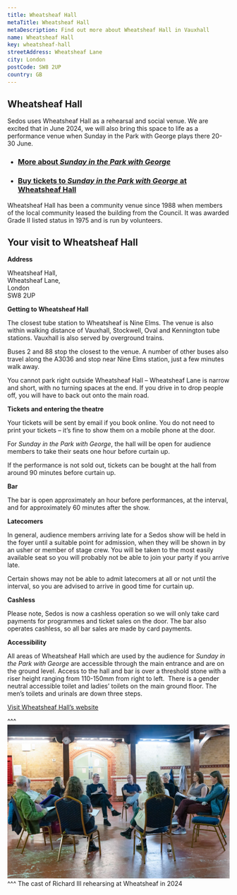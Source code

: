 ```yaml
---
title: Wheatsheaf Hall
metaTitle: Wheatsheaf Hall
metaDescription: Find out more about Wheatsheaf Hall in Vauxhall
name: Wheatsheaf Hall
key: wheatsheaf-hall
streetAddress: Wheatsheaf Lane
city: London
postCode: SW8 2UP
country: GB
---
```

## Wheatsheaf Hall

Sedos uses Wheatsheaf Hall as a rehearsal and social venue. We are excited that in June 2024, we will also bring this space to life as a performance venue when Sunday in the Park with George plays there 20-30 June.

* ### [More about *Sunday in the Park with George*](https://www.sedos.co.uk/shows/2024-sunday-in-the-park-with-george)
* ### [Buy tickets to *Sunday in the Park with George* at Wheatsheaf Hall](https://sedos.ticketsolve.com/ticketbooth/shows/1173655257/events/428663690)

Wheatsheaf Hall has been a community venue since 1988 when members of the local community leased the building from the Council. It was awarded Grade II listed status in 1975 and is run by volunteers.

## Your visit to Wheatsheaf Hall

**Address**

Wheatsheaf Hall,\
Wheatsheaf Lane,\
London\
SW8 2UP

**Getting to Wheatsheaf Hall**

The closest tube station to Wheatsheaf is Nine Elms. The venue is also within walking distance of Vauxhall, Stockwell, Oval and Kennington tube stations. Vauxhall is also served by overground trains.

Buses 2 and 88 stop the closest to the venue. A number of other buses also travel along the A3036 and stop near Nine Elms station, just a few minutes walk away.

You cannot park right outside Wheatsheaf Hall – Wheatsheaf Lane is narrow and short, with no turning spaces at the end. If you drive in to drop people off, you will have to back out onto the main road.

**Tickets and entering the theatre**

Your tickets will be sent by email if you book online. You do not need to print your tickets – it’s fine to show them on a mobile phone at the door.

For *Sunday in the Park with George*, the hall will be open for audience members to take their seats one hour before curtain up.

If the performance is not sold out, tickets can be bought at the hall from around 90 minutes before curtain up.

**Bar**

The bar is open approximately an hour before performances, at the interval, and for approximately 60 minutes after the show.

**Latecomers**

In general, audience members arriving late for a Sedos show will be held in the foyer until a suitable point for admission, when they will be shown in by an usher or member of stage crew. You will be taken to the most easily available seat so you will probably not be able to join your party if you arrive late.

Certain shows may not be able to admit latecomers at all or not until the interval, so you are advised to arrive in good time for curtain up.

**Cashless**

Please note, Sedos is now a cashless operation so we will only take card payments for programmes and ticket sales on the door. The bar also operates cashless, so all bar sales are made by card payments.

**Accessibility**

All areas of Wheatsheaf Hall which are used by the audience for *Sunday in the Park with George* are accessible through the main entrance and are on the ground level. Access to the hall and bar is over a threshold stone with a riser height ranging from 110-150mm from right to left.  There is a gender neutral accessible toilet and ladies’ toilets on the main ground floor. The men’s toilets and urinals are down three steps.

[Visit Wheatsheaf Hall’s website](https://www.wheatsheafhall.org.uk)

^^^
![The cast of Richard III rehearsing at Wheatsheaf Hall in 2024](/assets/wheatsheaf.jpg)
^^^ The cast of Richard III rehearsing at Wheatsheaf in 2024